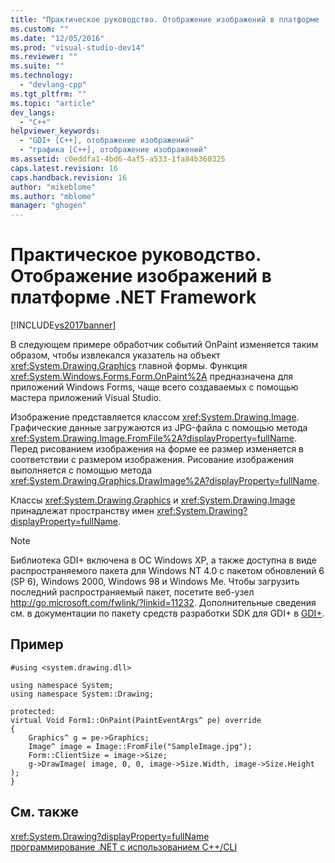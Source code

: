 ```yaml
---
title: "Практическое руководство. Отображение изображений в платформе .NET Framework | Microsoft Docs"
ms.custom: ""
ms.date: "12/05/2016"
ms.prod: "visual-studio-dev14"
ms.reviewer: ""
ms.suite: ""
ms.technology: 
  - "devlang-cpp"
ms.tgt_pltfrm: ""
ms.topic: "article"
dev_langs: 
  - "C++"
helpviewer_keywords: 
  - "GDI+ [C++], отображение изображений"
  - "графика [C++], отображение изображений"
ms.assetid: c0eddfa1-4bd6-4af5-a533-1fa84b360325
caps.latest.revision: 16
caps.handback.revision: 16
author: "mikeblome"
ms.author: "mblome"
manager: "ghogen"
---
```

# Практическое руководство. Отображение изображений в платформе .NET Framework
[!INCLUDE[vs2017banner](../assembler/inline/includes/vs2017banner.md)]

В следующем примере обработчик событий OnPaint изменяется таким образом, чтобы извлекался указатель на объект <xref:System.Drawing.Graphics> главной формы.  Функция <xref:System.Windows.Forms.Form.OnPaint%2A> предназначена для приложений Windows Forms, чаще всего создаваемых с помощью мастера приложений Visual Studio.  
  
 Изображение представляется классом <xref:System.Drawing.Image>.  Графические данные загружаются из JPG\-файла с помощью метода <xref:System.Drawing.Image.FromFile%2A?displayProperty=fullName>.  Перед рисованием изображения на форме ее размер изменяется в соответствии с размером изображения.  Рисование изображения выполняется с помощью метода <xref:System.Drawing.Graphics.DrawImage%2A?displayProperty=fullName>.  
  
 Классы <xref:System.Drawing.Graphics> и <xref:System.Drawing.Image> принадлежат пространству имен <xref:System.Drawing?displayProperty=fullName>.  
  
> [!NOTE]
>  Библиотека GDI\+ включена в ОС Windows XP, а также доступна в виде распространяемого пакета для Windows NT 4.0 с пакетом обновлений 6 \(SP 6\), Windows 2000, Windows 98 и Windows Me.  Чтобы загрузить последний распространяемый пакет, посетите веб\-узел [http:\/\/go.microsoft.com\/fwlink\/?linkid\=11232](http://go.microsoft.com/fwlink/?linkid=11232).  Дополнительные сведения см. в документации по пакету средств разработки SDK для GDI\+ в [GDI\+](_gdiplus_GDI_start_cpp).  
  
## Пример  
  
```  
#using <system.drawing.dll>  
  
using namespace System;  
using namespace System::Drawing;  
  
protected:  
virtual Void Form1::OnPaint(PaintEventArgs^ pe) override  
{  
    Graphics^ g = pe->Graphics;  
    Image^ image = Image::FromFile("SampleImage.jpg");  
    Form::ClientSize = image->Size;  
    g->DrawImage( image, 0, 0, image->Size.Width, image->Size.Height );  
}  
```  
  
## См. также  
 <xref:System.Drawing?displayProperty=fullName>   
 [программирование .NET с использованием C\+\+\/CLI](../dotnet/dotnet-programming-with-cpp-cli-visual-cpp.md)